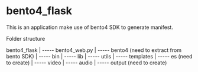# bento4_flask
This is an application make use of bento4 SDK to generate manifest.

Folder structure

bento4_flask
      | ----- bento4_web.py
      | ----- bento4 (need to extract from bento SDK)
              | ----- bin
              | ----- lib
              | ----- utils
      | ----- templates
      | ----- es (need to create)
              | ----- video
              | ----- audio
      | ----- output (need to create)
